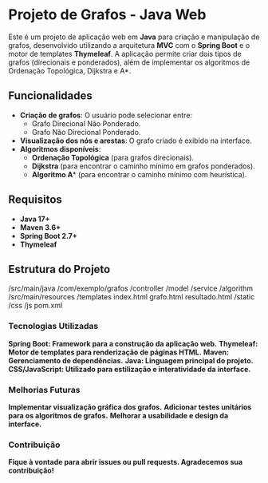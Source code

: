 # Projeto de Grafos - Java Web

Este é um projeto de aplicação web em **Java** para criação e manipulação de grafos, desenvolvido utilizando a arquitetura **MVC** com o **Spring Boot** e o motor de templates **Thymeleaf**. A aplicação permite criar dois tipos de grafos (direcionais e ponderados), além de implementar os algoritmos de Ordenação Topológica, Dijkstra e A*.

## Funcionalidades

- **Criação de grafos**: O usuário pode selecionar entre:
  - Grafo Direcional Não Ponderado.
  - Grafo Não Direcional Ponderado.
- **Visualização dos nós e arestas**: O grafo criado é exibido na interface.
- **Algoritmos disponíveis**:
  - **Ordenação Topológica** (para grafos direcionais).
  - **Dijkstra** (para encontrar o caminho mínimo em grafos ponderados).
  - **Algoritmo A*** (para encontrar o caminho mínimo com heurística).

## Requisitos

- **Java 17+**
- **Maven 3.6+**
- **Spring Boot 2.7+**
- **Thymeleaf**

## Estrutura do Projeto

/src/main/java /com/exemplo/grafos /controller /model /service /algorithm /src/main/resources /templates index.html grafo.html resultado.html /static /css /js pom.xml


### Tecnologias Utilizadas
**Spring Boot: Framework para a construção da aplicação web.**
**Thymeleaf: Motor de templates para renderização de páginas HTML.**
**Maven: Gerenciamento de dependências.**
**Java: Linguagem principal do projeto.**
**CSS/JavaScript: Utilizado para estilização e interatividade da interface.**

### Melhorias Futuras
**Implementar visualização gráfica dos grafos.**
**Adicionar testes unitários para os algoritmos de grafos.**
**Melhorar a usabilidade e design da interface.**

### Contribuição
**Fique à vontade para abrir issues ou pull requests. Agradecemos sua contribuição!**

